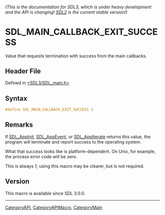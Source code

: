 ###### (This is the documentation for SDL3, which is under heavy development and the API is changing! [SDL2](https://wiki.libsdl.org/SDL2/) is the current stable version!)
# SDL_MAIN_CALLBACK_EXIT_SUCCESS

Value that requests termination with success from the main callbacks.

## Header File

Defined in [<SDL3/SDL_main.h>](https://github.com/libsdl-org/SDL/blob/main/include/SDL3/SDL_main.h)

## Syntax

```c
#define SDL_MAIN_CALLBACK_EXIT_SUCCESS 1
```

## Remarks

If [SDL_AppInit](SDL_AppInit), [SDL_AppEvent](SDL_AppEvent), or
[SDL_AppIterate](SDL_AppIterate) returns this value, the program will
terminate and report success to the operating system.

What that success looks like is platform-dependent. On Unix, for example,
the process error code will be zero.

This is always 1; using this macro may be clearer, but is not required.

## Version

This macro is available since SDL 3.0.0.

----
[CategoryAPI](CategoryAPI), [CategoryAPIMacro](CategoryAPIMacro), [CategoryMain](CategoryMain)

